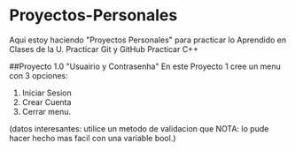 # Proyectos-Personales
Aqui estoy haciendo "Proyectos Personales" para practicar lo Aprendido en Clases de la U.
Practicar Git y GitHub
Practicar C++

##Proyecto 1.0 "Usuairio y Contrasenha"
   En este Proyecto 1 cree un menu con 3 opciones:
   1. Iniciar Sesion
   2. Crear Cuenta
   3. Cerrar menu.

(datos interesantes: utilice un metodo de validacion que NOTA: lo pude hacer hecho mas facil con una variable bool.)
